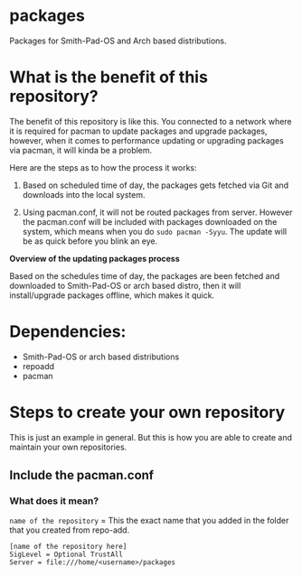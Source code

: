 # packages
Packages for Smith-Pad-OS and Arch based distributions. 


# What is the benefit of this repository? 

The benefit of this repository is like this. You connected to a network where it is required
for pacman to update packages and upgrade packages, however, when it comes to performance 
updating or upgrading packages via pacman, it will kinda be a problem.  

Here are the steps as to how the process it works:

1. Based on scheduled time of day, the packages gets fetched via Git and downloads into 
   the local system. 


2. Using pacman.conf, it will not be routed packages from server. However the pacman.conf
   will be included with packages downloaded on the system, which means when you do 
   `sudo pacman -Syyu`. The update will be as quick before you blink an eye. 


**Overview of the updating packages process**

Based on the schedules time of day, the packages are been fetched and downloaded to Smith-Pad-OS
or arch based distro, then it will install/upgrade packages offline, which makes it quick. 


# Dependencies: 

- Smith-Pad-OS or arch based distributions
- repoadd 
- pacman 


# Steps to create your own repository
This is just an example in general. But this is how you are able to create
and maintain your own repositories. 




## Include the pacman.conf

### What does it mean? 
`name of the repository` = This the exact name that you added in the folder that you created 
					       from repo-add. 

```shell
[name of the repository here]
SigLevel = Optional TrustAll
Server = file:///home/<username>/packages
```
